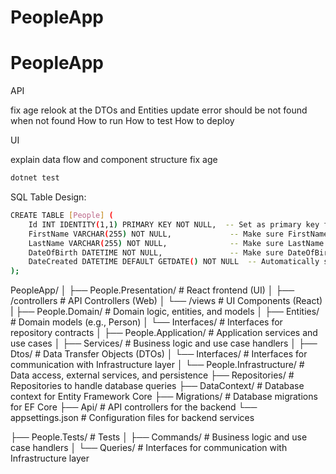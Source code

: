 # PeopleApp
# PeopleApp

API

fix age
relook at the DTOs and Entities
update error should be not found when not found
How to run
How to test
How to deploy

UI

explain data flow and component structure
fix age

```bash
dotnet test
```

SQL Table Design:

```bash
CREATE TABLE [People] (
    Id INT IDENTITY(1,1) PRIMARY KEY NOT NULL,  -- Set as primary key for uniqueness
    FirstName VARCHAR(255) NOT NULL,             -- Make sure FirstName is not NULL
    LastName VARCHAR(255) NOT NULL,              -- Make sure LastName is not NULL
    DateOfBirth DATETIME NOT NULL,               -- Make sure DateOfBirth is not NULL
    DateCreated DATETIME DEFAULT GETDATE() NOT NULL  -- Automatically set current date/time on record creation
);
```
PeopleApp/
│
├── People.Presentation/        # React frontend (UI)
│   ├── /controllers            # API Controllers (Web)
│   └── /views                  # UI Components (React)
|
├── People.Domain/              # Domain logic, entities, and models
│   ├── Entities/               # Domain models (e.g., Person)
│   └── Interfaces/             # Interfaces for repository contracts
│
├── People.Application/         # Application services and use cases
│   ├── Services/               # Business logic and use case handlers
│   ├── Dtos/                   # Data Transfer Objects (DTOs)
│   └── Interfaces/             # Interfaces for communication with Infrastructure layer
│
└── People.Infrastructure/      # Data access, external services, and persistence
    ├── Repositories/           # Repositories to handle database queries
    ├── DataContext/            # Database context for Entity Framework Core
    ├── Migrations/             # Database migrations for EF Core
    ├── Api/                    # API controllers for the backend
    └── appsettings.json        # Configuration files for backend services


├── People.Tests/               # Tests
│   ├── Commands/               # Business logic and use case handlers
│   └── Queries/                # Interfaces for communication with Infrastructure layer

